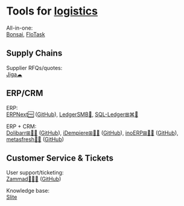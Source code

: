 
# Tools for [logistics](https://notageni.us/logistics/)

All-in-one:  
[Bonsai](https://www.hellobonsai.com/),
[FloTask](https://flotask.webflow.io/)

## Supply Chains

Supplier RFQs/quotes:  
[Jiga☁](https://jiga.io/)

## ERP/CRM

ERP:  
[ERPNext🆓](https://erpnext.com/) ([GitHub](https://github.com/frappe/erpnext)),
[LedgerSMB🐧](https://ledgersmb.org/),
[SQL-Ledger⊞⌘🐧](https://www.sql-ledger.com/)

ERP + CRM:  
[Dolibarr⊞🐧🆓](https://www.dolibarr.org/) ([GitHub](https://github.com/Dolibarr/dolibarr)),
[iDempiere⊞🐧🆓](https://www.idempiere.org/) ([GitHub](https://github.com/idempiere/idempiere)),
[inoERP⊞🐧🆓](http://www.inoideas.org/) ([GitHub](https://github.com/inoerp/inoERP)),
[metasfresh🐧🆓](https://metasfresh.com/en) ([GitHub](https://github.com/metasfresh/metasfresh))

## Customer Service & Tickets

User support/ticketing:  
[Zammad🐧💾🆓](https://zammad.org/) ([GitHub](https://github.com/zammad/zammad))

Knowledge base:  
[Slite](https://slite.com/)

